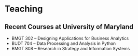 # Teaching

## Recent Courses at University of Maryland
 
* BMGT 302 – Designing Applications for Business Analytics  
* BUDT 704 – Data Processing and Analysis in Python  
* BMGT 808 – Research in Strategy and Information Systems
